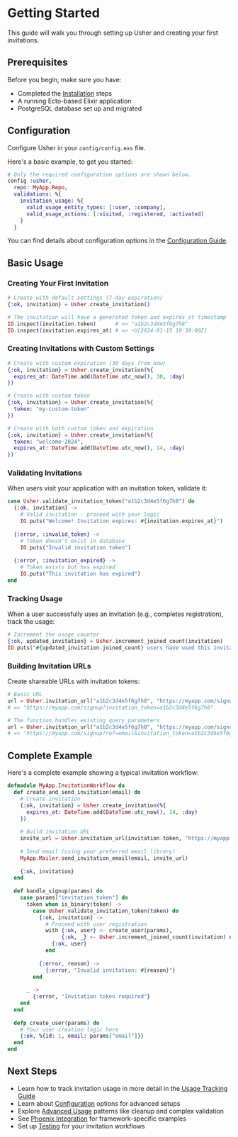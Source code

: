 # Getting Started

This guide will walk you through setting up Usher and creating your first invitations.

## Prerequisites

Before you begin, make sure you have:
- Completed the [Installation](installation.md) steps
- A running Ecto-based Elixir application
- PostgreSQL database set up and migrated

## Configuration

Configure Usher in your `config/config.exs` file.

Here's a basic example, to get you started:

```elixir
# Only the required configuration options are shown below.
config :usher,
  repo: MyApp.Repo,
  validations: %{
    invitation_usage: %{
      valid_usage_entity_types: [:user, :company],
      valid_usage_actions: [:visited, :registered, :activated]
    }
  }
```

You can find details about configuration options in the [Configuration Guide](configuration.md).

## Basic Usage

### Creating Your First Invitation

```elixir
# Create with default settings (7-day expiration)
{:ok, invitation} = Usher.create_invitation()

# The invitation will have a generated token and expires_at timestamp
IO.inspect(invitation.token)      # => "a1b2c3d4e5f6g7h8"
IO.inspect(invitation.expires_at) # => ~U[2024-01-15 10:30:00Z]
```

### Creating Invitations with Custom Settings

```elixir
# Create with custom expiration (30 days from now)
{:ok, invitation} = Usher.create_invitation(%{
  expires_at: DateTime.add(DateTime.utc_now(), 30, :day)
})

# Create with custom token
{:ok, invitation} = Usher.create_invitation(%{
  token: "my-custom-token"
})

# Create with both custom token and expiration
{:ok, invitation} = Usher.create_invitation(%{
  token: "welcome-2024",
  expires_at: DateTime.add(DateTime.utc_now(), 14, :day)
})
```

### Validating Invitations

When users visit your application with an invitation token, validate it:

```elixir
case Usher.validate_invitation_token("a1b2c3d4e5f6g7h8") do
  {:ok, invitation} -> 
    # Valid invitation - proceed with your logic
    IO.puts("Welcome! Invitation expires: #{invitation.expires_at}")
    
  {:error, :invalid_token} -> 
    # Token doesn't exist in database
    IO.puts("Invalid invitation token")
    
  {:error, :invitation_expired} -> 
    # Token exists but has expired
    IO.puts("This invitation has expired")
end
```

### Tracking Usage

When a user successfully uses an invitation (e.g., completes registration), track the usage:

```elixir
# Increment the usage counter
{:ok, updated_invitation} = Usher.increment_joined_count(invitation)
IO.puts("#{updated_invitation.joined_count} users have used this invitation")
```

### Building Invitation URLs

Create shareable URLs with invitation tokens:

```elixir
# Basic URL
url = Usher.invitation_url("a1b2c3d4e5f6g7h8", "https://myapp.com/signup")
# => "https://myapp.com/signup?invitation_token=a1b2c3d4e5f6g7h8"

# The function handles existing query parameters
url = Usher.invitation_url("a1b2c3d4e5f6g7h8", "https://myapp.com/signup?ref=email")
# => "https://myapp.com/signup?ref=email&invitation_token=a1b2c3d4e5f6g7h8"
```

## Complete Example

Here's a complete example showing a typical invitation workflow:

```elixir
defmodule MyApp.InvitationWorkflow do
  def create_and_send_invitation(email) do
    # Create invitation
    {:ok, invitation} = Usher.create_invitation(%{
      expires_at: DateTime.add(DateTime.utc_now(), 14, :day)
    })
    
    # Build invitation URL
    invite_url = Usher.invitation_url(invitation.token, "https://myapp.com/signup")
    
    # Send email (using your preferred email library)
    MyApp.Mailer.send_invitation_email(email, invite_url)
    
    {:ok, invitation}
  end
  
  def handle_signup(params) do
    case params["invitation_token"] do
      token when is_binary(token) ->
        case Usher.validate_invitation_token(token) do
          {:ok, invitation} ->
            # Proceed with user registration
            with {:ok, user} <- create_user(params),
                 {:ok, _} <- Usher.increment_joined_count(invitation) do
              {:ok, user}
            end
            
          {:error, reason} ->
            {:error, "Invalid invitation: #{reason}"}
        end
        
      _ ->
        {:error, "Invitation token required"}
    end
  end
  
  defp create_user(params) do
    # Your user creation logic here
    {:ok, %{id: 1, email: params["email"]}}
  end
end
```

## Next Steps

- Learn how to track invitation usage in more detail in the [Usage Tracking Guide](invitation-usage-tracking.md)
- Learn about [Configuration](configuration.md) options for advanced setups
- Explore [Advanced Usage](advanced-usage.md) patterns like cleanup and complex validation
- See [Phoenix Integration](phoenix-integration.md) for framework-specific examples
- Set up [Testing](testing.md) for your invitation workflows